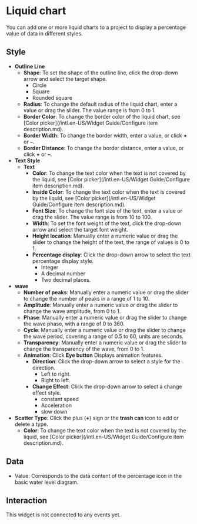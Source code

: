 # Liquid chart

You can add one or more liquid charts to a project to display a percentage value of data in different styles.

## Style

-   **Outline Line**
    -   **Shape**: To set the shape of the outline line, click the drop-down arrow and select the target shape.
        -   Circle
        -   Square
        -   Rounded square
    -   **Radius**: To change the default radius of the liquid chart, enter a value or drag the slider. The value range is from 0 to 1.
    -   **Border Color**: To change the border color of the liquid chart, see [Color picker](/intl.en-US/Widget Guide/Configure item description.md).
    -   **Border Width**: To change the border width, enter a value, or click **+** or **–**.
    -   **Border Distance**: To change the border distance, enter a value, or click **+** or **–**.
-   **Text Style**
    -   **Text**
        -   **Color**: To change the text color when the text is not covered by the liquid, see [Color picker](/intl.en-US/Widget Guide/Configure item description.md).
        -   **Inside Color**: To change the text color when the text is covered by the liquid, see [Color picker](/intl.en-US/Widget Guide/Configure item description.md).
        -   **Font Size**: To change the font size of the text, enter a value or drag the slider. The value range is from 10 to 100.
        -   **Width**: To set the font weight of the text, click the drop-down arrow and select the target font weight.
        -   **Height location**: Manually enter a numeric value or drag the slider to change the height of the text, the range of values is 0 to 1.
        -   **Percentage display**: Click the drop-down arrow to select the text percentage display style.
            -   Integer
            -   A decimal number
            -   Two decimal places.
-   **wave**
    -   **Number of peaks**: Manually enter a numeric value or drag the slider to change the number of peaks in a range of 1 to 10.
    -   **Amplitude**: Manually enter a numeric value or drag the slider to change the wave amplitude, from 0 to 1.
    -   **Phase**: Manually enter a numeric value or drag the slider to change the wave phase, with a range of 0 to 360.
    -   **Cycle**: Manually enter a numeric value or drag the slider to change the wave period, covering a range of 0.5 to 60, units are seconds.
    -   **Transparency**: Manually enter a numeric value or drag the slider to change the transparency of the wave, from 0 to 1.
    -   **Animation**: Click **Eye button** Displays animation features.
        -   **Direction**: Click the drop-down arrow to select a style for the direction.
            -   Left to right.
            -   Right to left.
        -   **Change Effect**: Click the drop-down arrow to select a change effect style.
            -   constant speed
            -   Acceleration
            -   slow down
-   **Scatter Type**: Click the plus \(**+**\) sign or the **trash can** icon to add or delete a type.
    -   **Color**: To change the text color when the text is not covered by the liquid, see [Color picker](/intl.en-US/Widget Guide/Configure item description.md).

## Data

-   Value: Corresponds to the data content of the percentage icon in the basic water level diagram.

## Interaction

This widget is not connected to any events yet.

